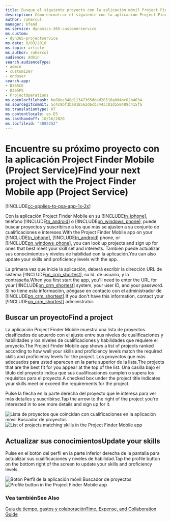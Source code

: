 ```yaml
---
title: Busque el siguiente proyecto con la aplicación móvil Project Finder Mobile
description: Cómo encontrar el siguiente con la aplicación Project Finder Mobile  para Project Service
author: ruhercul
manager: kfend
ms.service: dynamics-365-customerservice
ms.custom:
- dyn365-projectservice
ms.date: 8/03/2018
ms.topic: article
ms.author: ruhercul
audience: Admin
search.audienceType:
- admin
- customizer
- enduser
search.app:
- D365CE
- D365PS
- ProjectOperations
ms.openlocfilehash: be88ee348d11347365ddad28516a0d4bc02b4634
ms.sourcegitcommit: 5c4c9bf3ba018562d6cb3443c01d550489c415fa
ms.translationtype: HT
ms.contentlocale: es-ES
ms.lasthandoff: 10/16/2020
ms.locfileid: "4085252"
---
```

# <a name="find-your-next-project-with-the-project-finder-mobile-app-project-service"></a><span data-ttu-id="aa1ae-103">Encuentre su próximo proyecto con la aplicación Project Finder Mobile (Project Service)</span><span class="sxs-lookup"><span data-stu-id="aa1ae-103">Find your next project with the Project Finder Mobile app (Project Service)</span></span>

[!INCLUDE[cc-applies-to-psa-app-1x-2x](../includes/cc-applies-to-psa-app-1x-2x.md)]

<span data-ttu-id="aa1ae-104">Con la aplicación Project Finder Mobile en su [!INCLUDE[tn_iphone](../includes/tn-iphone.md)], teléfono [!INCLUDE[tn_android](../includes/tn-android.md)] o [!INCLUDE[pn_windows_phone](../includes/pn-windows-phone.md)], puede buscar proyectos y suscribirse a los que más se ajusten a su conjunto de cualificaciones e intereses.</span><span class="sxs-lookup"><span data-stu-id="aa1ae-104">With the Project Finder Mobile app on your [!INCLUDE[tn_iphone](../includes/tn-iphone.md)], [!INCLUDE[tn_android](../includes/tn-android.md)] phone, or [!INCLUDE[pn_windows_phone](../includes/pn-windows-phone.md)], you can look up projects and sign up for ones that best meet your skill set and interests.</span></span> <span data-ttu-id="aa1ae-105">También puede actualizar sus conocimientos y niveles de habilidad con la aplicación.</span><span class="sxs-lookup"><span data-stu-id="aa1ae-105">You can also update your skills and proficiency levels with the app.</span></span>  
  
 <span data-ttu-id="aa1ae-106">La primera vez que inicie la aplicación, deberá escribir la dirección URL de sistema [!INCLUDE[pn_crm_shortest](../includes/pn-crm-shortest.md)], su Id. de usuario, y la contraseña.</span><span class="sxs-lookup"><span data-stu-id="aa1ae-106">When you first start the app, you'll need to enter the URL for your [!INCLUDE[pn_crm_shortest](../includes/pn-crm-shortest.md)] system, your user ID, and your password.</span></span> <span data-ttu-id="aa1ae-107">Si no tiene esta información, póngase en contacto con el administrador de [!INCLUDE[pn_crm_shortest](../includes/pn-crm-shortest.md)].</span><span class="sxs-lookup"><span data-stu-id="aa1ae-107">If you don't have this information,  contact your [!INCLUDE[pn_crm_shortest](../includes/pn-crm-shortest.md)] administrator.</span></span>  
  
## <a name="find-a-project"></a><span data-ttu-id="aa1ae-108">Buscar un proyecto</span><span class="sxs-lookup"><span data-stu-id="aa1ae-108">Find a project</span></span>  
 <span data-ttu-id="aa1ae-109">La aplicación Project Finder Mobile muestra una lista de proyectos clasificados de acuerdo con el ajuste entre sus niveles de cualificaciones y habilidades y los niveles de cualificaciones y habilidades que requiere el proyecto.</span><span class="sxs-lookup"><span data-stu-id="aa1ae-109">The Project Finder Mobile app shows a list of projects ranked according to how well your skills and proficiency levels match the required skills and proficiency levels for the project.</span></span> <span data-ttu-id="aa1ae-110">Los proyectos que más adecuados para usted aparecen en la parte superior de la lista.</span><span class="sxs-lookup"><span data-stu-id="aa1ae-110">The projects that are the best fit for you appear at the top of the list.</span></span> <span data-ttu-id="aa1ae-111">Una casilla bajo el título del proyecto indica que sus cualificaciones cumplen o supera los requisitos para el proyecto.</span><span class="sxs-lookup"><span data-stu-id="aa1ae-111">A checked box under the project title indicates your skills meet or exceed the requirements for the project.</span></span>  
  
 <span data-ttu-id="aa1ae-112">Pulse la flecha en la parte derecha del proyecto que le interesa para ver más detalles y suscribirse.</span><span class="sxs-lookup"><span data-stu-id="aa1ae-112">Tap the arrow to the right of the project you're interested in to see more details and sign up for it.</span></span>  
  
 <span data-ttu-id="aa1ae-113">![Lista de proyectos que coincidan con cualificaciones en la aplicación móvil Buscador de proyectos](../psa/media/project-service-project-finder-list.png "Lista de proyectos que coincidan con cualificaciones en la aplicación móvil Buscador de proyectos")</span><span class="sxs-lookup"><span data-stu-id="aa1ae-113">![List of projects matching skills in the Project Finder Mobile app](../psa/media/project-service-project-finder-list.png "List of projects matching skills in the Project Finder Mobile app")</span></span>  
  
## <a name="update-your-skills"></a><span data-ttu-id="aa1ae-114">Actualizar sus conocimientos</span><span class="sxs-lookup"><span data-stu-id="aa1ae-114">Update your skills</span></span>  
 <span data-ttu-id="aa1ae-115">Pulse en el botón del perfil en la parte inferior derecha de la pantalla para actualizar sus cualificaciones y niveles de habilidad.</span><span class="sxs-lookup"><span data-stu-id="aa1ae-115">Tap the profile button on the bottom right of the screen to update your skills and proficiency levels.</span></span>  
  
 <span data-ttu-id="aa1ae-116">![Botón Perfil de la aplicación móvil Buscador de proyectos](../psa/media/project-service-project-finder-profile.png "Botón Perfil de la aplicación móvil Buscador de proyectos")</span><span class="sxs-lookup"><span data-stu-id="aa1ae-116">![Profile button in the Project Finder Mobile app](../psa/media/project-service-project-finder-profile.png "Profile button in the Project Finder Mobile app")</span></span>  
  
### <a name="see-also"></a><span data-ttu-id="aa1ae-117">Vea también</span><span class="sxs-lookup"><span data-stu-id="aa1ae-117">See Also</span></span>  
 [<span data-ttu-id="aa1ae-118">Guía de tiempo, gastos y colaboración</span><span class="sxs-lookup"><span data-stu-id="aa1ae-118">Time, Expense, and Collaboration Guide</span></span>](../psa/time-expense-collaboration-guide.md)
